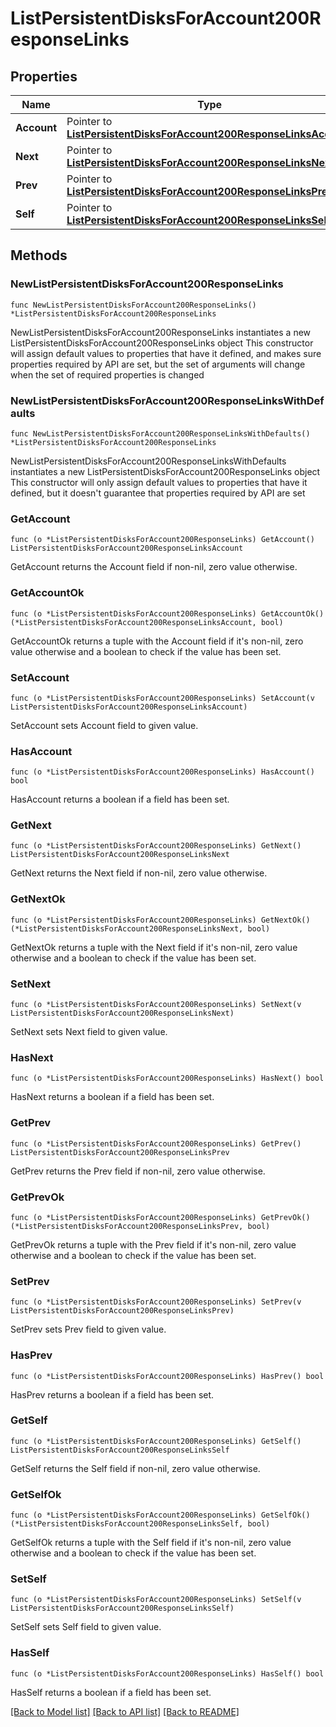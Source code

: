 # ListPersistentDisksForAccount200ResponseLinks

## Properties

Name | Type | Description | Notes
------------ | ------------- | ------------- | -------------
**Account** | Pointer to [**ListPersistentDisksForAccount200ResponseLinksAccount**](ListPersistentDisksForAccount200ResponseLinksAccount.md) |  | [optional] 
**Next** | Pointer to [**ListPersistentDisksForAccount200ResponseLinksNext**](ListPersistentDisksForAccount200ResponseLinksNext.md) |  | [optional] 
**Prev** | Pointer to [**ListPersistentDisksForAccount200ResponseLinksPrev**](ListPersistentDisksForAccount200ResponseLinksPrev.md) |  | [optional] 
**Self** | Pointer to [**ListPersistentDisksForAccount200ResponseLinksSelf**](ListPersistentDisksForAccount200ResponseLinksSelf.md) |  | [optional] 

## Methods

### NewListPersistentDisksForAccount200ResponseLinks

`func NewListPersistentDisksForAccount200ResponseLinks() *ListPersistentDisksForAccount200ResponseLinks`

NewListPersistentDisksForAccount200ResponseLinks instantiates a new ListPersistentDisksForAccount200ResponseLinks object
This constructor will assign default values to properties that have it defined,
and makes sure properties required by API are set, but the set of arguments
will change when the set of required properties is changed

### NewListPersistentDisksForAccount200ResponseLinksWithDefaults

`func NewListPersistentDisksForAccount200ResponseLinksWithDefaults() *ListPersistentDisksForAccount200ResponseLinks`

NewListPersistentDisksForAccount200ResponseLinksWithDefaults instantiates a new ListPersistentDisksForAccount200ResponseLinks object
This constructor will only assign default values to properties that have it defined,
but it doesn't guarantee that properties required by API are set

### GetAccount

`func (o *ListPersistentDisksForAccount200ResponseLinks) GetAccount() ListPersistentDisksForAccount200ResponseLinksAccount`

GetAccount returns the Account field if non-nil, zero value otherwise.

### GetAccountOk

`func (o *ListPersistentDisksForAccount200ResponseLinks) GetAccountOk() (*ListPersistentDisksForAccount200ResponseLinksAccount, bool)`

GetAccountOk returns a tuple with the Account field if it's non-nil, zero value otherwise
and a boolean to check if the value has been set.

### SetAccount

`func (o *ListPersistentDisksForAccount200ResponseLinks) SetAccount(v ListPersistentDisksForAccount200ResponseLinksAccount)`

SetAccount sets Account field to given value.

### HasAccount

`func (o *ListPersistentDisksForAccount200ResponseLinks) HasAccount() bool`

HasAccount returns a boolean if a field has been set.

### GetNext

`func (o *ListPersistentDisksForAccount200ResponseLinks) GetNext() ListPersistentDisksForAccount200ResponseLinksNext`

GetNext returns the Next field if non-nil, zero value otherwise.

### GetNextOk

`func (o *ListPersistentDisksForAccount200ResponseLinks) GetNextOk() (*ListPersistentDisksForAccount200ResponseLinksNext, bool)`

GetNextOk returns a tuple with the Next field if it's non-nil, zero value otherwise
and a boolean to check if the value has been set.

### SetNext

`func (o *ListPersistentDisksForAccount200ResponseLinks) SetNext(v ListPersistentDisksForAccount200ResponseLinksNext)`

SetNext sets Next field to given value.

### HasNext

`func (o *ListPersistentDisksForAccount200ResponseLinks) HasNext() bool`

HasNext returns a boolean if a field has been set.

### GetPrev

`func (o *ListPersistentDisksForAccount200ResponseLinks) GetPrev() ListPersistentDisksForAccount200ResponseLinksPrev`

GetPrev returns the Prev field if non-nil, zero value otherwise.

### GetPrevOk

`func (o *ListPersistentDisksForAccount200ResponseLinks) GetPrevOk() (*ListPersistentDisksForAccount200ResponseLinksPrev, bool)`

GetPrevOk returns a tuple with the Prev field if it's non-nil, zero value otherwise
and a boolean to check if the value has been set.

### SetPrev

`func (o *ListPersistentDisksForAccount200ResponseLinks) SetPrev(v ListPersistentDisksForAccount200ResponseLinksPrev)`

SetPrev sets Prev field to given value.

### HasPrev

`func (o *ListPersistentDisksForAccount200ResponseLinks) HasPrev() bool`

HasPrev returns a boolean if a field has been set.

### GetSelf

`func (o *ListPersistentDisksForAccount200ResponseLinks) GetSelf() ListPersistentDisksForAccount200ResponseLinksSelf`

GetSelf returns the Self field if non-nil, zero value otherwise.

### GetSelfOk

`func (o *ListPersistentDisksForAccount200ResponseLinks) GetSelfOk() (*ListPersistentDisksForAccount200ResponseLinksSelf, bool)`

GetSelfOk returns a tuple with the Self field if it's non-nil, zero value otherwise
and a boolean to check if the value has been set.

### SetSelf

`func (o *ListPersistentDisksForAccount200ResponseLinks) SetSelf(v ListPersistentDisksForAccount200ResponseLinksSelf)`

SetSelf sets Self field to given value.

### HasSelf

`func (o *ListPersistentDisksForAccount200ResponseLinks) HasSelf() bool`

HasSelf returns a boolean if a field has been set.


[[Back to Model list]](../README.md#documentation-for-models) [[Back to API list]](../README.md#documentation-for-api-endpoints) [[Back to README]](../README.md)


